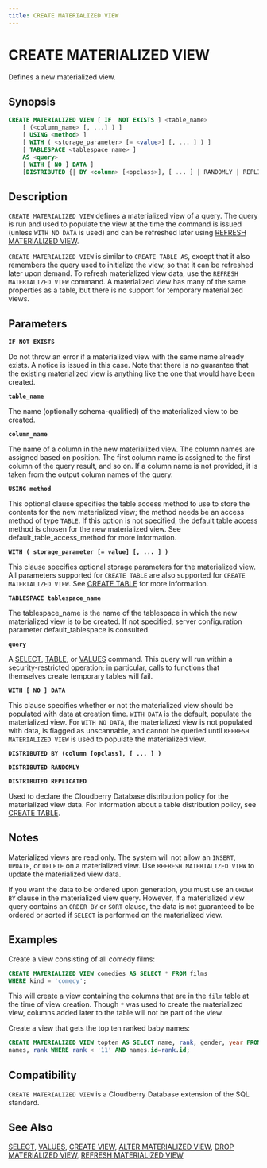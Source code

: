 ```yaml
---
title: CREATE MATERIALIZED VIEW
---
```


# CREATE MATERIALIZED VIEW

Defines a new materialized view.

## Synopsis

```sql
CREATE MATERIALIZED VIEW [ IF  NOT EXISTS ] <table_name>
    [ (<column_name> [, ...] ) ]
    [ USING <method> ]
    [ WITH ( <storage_parameter> [= <value>] [, ... ] ) ]
    [ TABLESPACE <tablespace_name> ]
    AS <query>
    [ WITH [ NO ] DATA ]
    [DISTRIBUTED {| BY <column> [<opclass>], [ ... ] | RANDOMLY | REPLICATED }]
```

## Description

`CREATE MATERIALIZED VIEW` defines a materialized view of a query. The query is run and used to populate the view at the time the command is issued (unless `WITH NO DATA` is used) and can be refreshed later using [REFRESH MATERIALIZED VIEW](/docs/sql-stmts/sql-stmt-refresh-materialized-view.md).

`CREATE MATERIALIZED VIEW` is similar to `CREATE TABLE AS`, except that it also remembers the query used to initialize the view, so that it can be refreshed later upon demand. To refresh materialized view data, use the `REFRESH MATERIALIZED VIEW` command. A materialized view has many of the same properties as a table, but there is no support for temporary materialized views.

## Parameters

**`IF NOT EXISTS`**

Do not throw an error if a materialized view with the same name already exists. A notice is issued in this case. Note that there is no guarantee that the existing materialized view is anything like the one that would have been created.

**`table_name`**

The name (optionally schema-qualified) of the materialized view to be created.

**`column_name`**

The name of a column in the new materialized view. The column names are assigned based on position. The first column name is assigned to the first column of the query result, and so on. If a column name is not provided, it is taken from the output column names of the query.

**`USING method`**

This optional clause specifies the table access method to use to store the contents for the new materialized view; the method needs be an access method of type `TABLE`. If this option is not specified, the default table access method is chosen for the new materialized view. See default_table_access_method for more information.

**`WITH ( storage_parameter [= value] [, ... ] )`**

This clause specifies optional storage parameters for the materialized view. All parameters supported for `CREATE TABLE` are also supported for `CREATE MATERIALIZED VIEW`. See [CREATE TABLE](/docs/sql-stmts/sql-stmt-create-table.md) for more information.

**`TABLESPACE tablespace_name`**

The tablespace_name is the name of the tablespace in which the new materialized view is to be created. If not specified, server configuration parameter default_tablespace is consulted.

**`query`**

A [SELECT](/docs/sql-stmts/sql-stmt-select.md), [TABLE](/docs/sql-stmts/sql-stmt-select.md#the-table-command), or [VALUES](/docs/sql-stmts/sql-stmt-values.md) command. This query will run within a security-restricted operation; in particular, calls to functions that themselves create temporary tables will fail.

**`WITH [ NO ] DATA`**

This clause specifies whether or not the materialized view should be populated with data at creation time. `WITH DATA` is the default, populate the materialized view. For `WITH NO DATA`, the materialized view is not populated with data, is flagged as unscannable, and cannot be queried until `REFRESH MATERIALIZED VIEW` is used to populate the materialized view.

**`DISTRIBUTED BY (column [opclass], [ ... ] )`**

**`DISTRIBUTED RANDOMLY`**

**`DISTRIBUTED REPLICATED`**

Used to declare the Cloudberry Database distribution policy for the materialized view data. For information about a table distribution policy, see [CREATE TABLE](/docs/sql-stmts/sql-stmt-create-table.md).

## Notes

Materialized views are read only. The system will not allow an `INSERT`, `UPDATE`, or `DELETE` on a materialized view. Use `REFRESH MATERIALIZED VIEW` to update the materialized view data.

If you want the data to be ordered upon generation, you must use an `ORDER BY` clause in the materialized view query. However, if a materialized view query contains an `ORDER BY` or `SORT` clause, the data is not guaranteed to be ordered or sorted if `SELECT` is performed on the materialized view.

## Examples

Create a view consisting of all comedy films:

```sql
CREATE MATERIALIZED VIEW comedies AS SELECT * FROM films 
WHERE kind = 'comedy';
```

This will create a view containing the columns that are in the `film` table at the time of view creation. Though `*` was used to create the materialized view, columns added later to the table will not be part of the view.

Create a view that gets the top ten ranked baby names:

```sql
CREATE MATERIALIZED VIEW topten AS SELECT name, rank, gender, year FROM 
names, rank WHERE rank < '11' AND names.id=rank.id;
```

## Compatibility

`CREATE MATERIALIZED VIEW` is a Cloudberry Database extension of the SQL standard.

## See Also

[SELECT](/docs/sql-stmts/sql-stmt-select.md), [VALUES](/docs/sql-stmts/sql-stmt-values.md), [CREATE VIEW](/docs/sql-stmts/sql-stmt-create-view.md), [ALTER MATERIALIZED VIEW](/docs/sql-stmts/sql-stmt-alter-materialized-view.md), [DROP MATERIALIZED VIEW](/docs/sql-stmts/sql-stmt-drop-materialized-view.md), [REFRESH MATERIALIZED VIEW](/docs/sql-stmts/sql-stmt-refresh-materialized-view.md)
